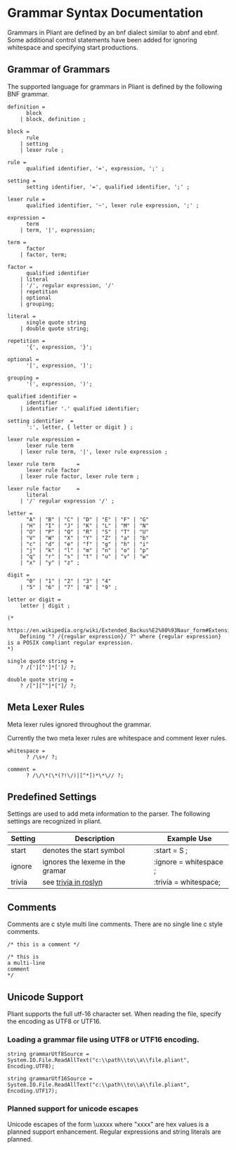 # Grammar Syntax Documentation

Grammars in Pliant are defined by an bnf dialect similar to abnf and ebnf. Some additional control statements have been added for ignoring whitespace and specifying start productions.

## Grammar of Grammars

The supported language for grammars in Pliant is defined by the following BNF grammar. 

```ebnf
definition =   
      block 
    | block, definition ;

block =
      rule
    | setting
    | lexer rule ;

rule = 
      qualified identifier, '=', expression, ';' ;

setting =
      setting identifier, '=', qualified identifier, ';' ;

lexer rule =   
      qualified identifier, '~', lexer rule expression, ';' ;

expression =   
      term
    | term, '|', expression;

term =   
      factor
    | factor, term;

factor =   
      qualified identifier
    | literal
    | '/', regular expression, '/'
    | repetition
    | optional
    | grouping;

literal =   
      single quote string
    | double quote string;

repetition =   
      '{', expression, '}';

optional =   
      '[', expression, ']';

grouping =   
      '(', expression, ')';

qualified identifier =   
      identifier
    | identifier '.' qualified identifier;

setting identifier  =
      ':', letter, { letter or digit } ;

lexer rule expression =  
      lexer rule term
    | lexer rule term, '|', lexer rule expression ;

lexer rule term       =   
      lexer rule factor
    | lexer rule factor, lexer rule term ;

lexer rule factor     =   
      literal
    | '/' regular expression '/' ;

letter = 
      "A" | "B" | "C" | "D" | "E" | "F" | "G"
    | "H" | "I" | "J" | "K" | "L" | "M" | "N"
    | "O" | "P" | "Q" | "R" | "S" | "T" | "U"
    | "V" | "W" | "X" | "Y" | "Z" | "a" | "b"
    | "c" | "d" | "e" | "f" | "g" | "h" | "i"
    | "j" | "k" | "l" | "m" | "n" | "o" | "p"
    | "q" | "r" | "s" | "t" | "u" | "v" | "w"
    | "x" | "y" | "z" ;
       
digit = 
      "0" | "1" | "2" | "3" | "4" 
    | "5" | "6" | "7" | "8" | "9" ;

letter or digit = 
    letter | digit ;

(* 
    https://en.wikipedia.org/wiki/Extended_Backus%E2%80%93Naur_form#Extensibility 
    Defining "? /{regular expression}/ ?" where {regular expression} is a POSIX compliant regular expression.
*)

single quote string = 
    ? /['][^']*[']/ ?;

double quote string = 
    ? /["][^"]*["]/ ?;

```

## Meta Lexer Rules

Meta lexer rules ignored throughout the grammar.

Currently the two meta lexer rules are whitespace and comment lexer rules.

```ebnf
whitespace =
      ? /\s+/ ?; 

comment =
      ? /\/\*(\*(?!\/)|[^*])*\*\// ?;
```

## Predefined Settings

Settings are used to add meta information to the parser. The following settings are recognized in pliant.

| Setting | Description | Example Use |
| ------- | ----------- | ----------- |
| start   | denotes the start symbol | :start = S ;|
| ignore  | ignores the lexeme in the gramar | :ignore = whitespace ; |
| trivia  | see [trivia in roslyn](https://github.com/dotnet/roslyn/wiki/Roslyn%20Overview#syntax-trivia) | :trivia = whitespace; |

## Comments

Comments are c style multi line comments. There are no single line c style comments.

```
/* this is a comment */

/* this is 
a multi-line 
comment 
*/
```

## Unicode Support

Pliant supports the full utf-16 character set. When reading the file, specify the encoding as UTF8 or UTF16.

### Loading a grammar  file using UTF8 or UTF16 encoding.

```
string grammarUtf8Source = System.IO.File.ReadAllText("c:\\path\\to\\a\\file.pliant", Encoding.UTF8);

string grammarUtf16Source = System.IO.File.ReadAllText("c:\\path\\to\\a\\file.pliant", Encoding.UTF17);
```

### Planned support for unicode escapes

Unicode escapes of the form \uxxxx where "xxxx" are hex values is a planned support enhancement. Regular expressions and string literals are planned. 